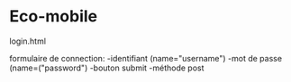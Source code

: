 # Eco-mobile


login.html
 
formulaire de connection: 
  -identifiant (name="username") 
  -mot de passe (name=("password") 
  -bouton submit 
  -méthode post 
